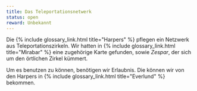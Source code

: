 ```yaml
---
title: Das Teleportationsnetwerk
status: open
reward: Unbekannt
---
```


Die {% include glossary_link.html title="Harpers" %} pflegen ein Netzwerk aus Teleportationszirkeln.
Wir hatten in {% include glossary_link.html title="Mirabar" %} eine zugehörige Karte gefunden,
sowie *Zespar*, der sich um den örtlichen Zirkel kümmert.

Um es benutzen zu können, benötigen wir Erlaubnis. Die können wir von den Harpers in {% include
glossary_link.html title="Everlund" %} bekommen.
